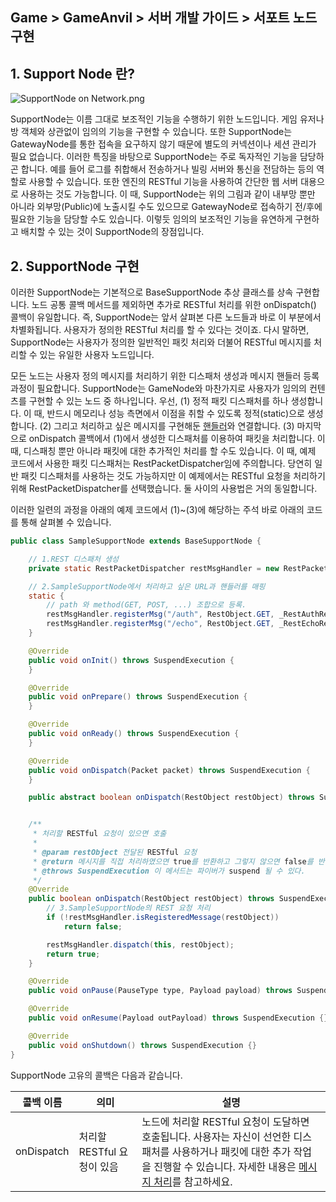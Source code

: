 ## Game > GameAnvil > 서버 개발 가이드 > 서포트 노드 구현



## 1. Support Node 란?

![SupportNode on Network.png](http://static.toastoven.net/prod_gameanvil/images/node_supportnode_on_network.png)



SupportNode는 이름 그대로 보조적인 기능을 수행하기 위한 노드입니다. 게임 유저나 방 객체와 상관없이 임의의 기능을 구현할 수 있습니다. 또한 SupportNode는 GatewayNode를 통한 접속을 요구하지 않기 때문에 별도의 커넥션이나 세션 관리가 필요 없습니다. 이러한 특징을 바탕으로 SupportNode는 주로 독자적인 기능을 담당하곤 합니다. 예를 들어 로그를 취합해서 전송하거나 빌링 서버와 통신을 전담하는 등의 역할로 사용할 수 있습니다. 또한 엔진의 RESTful 기능을 사용하여 간단한 웹 서버 대용으로 사용하는 것도 가능합니다. 이 때, SupportNode는 위의 그림과 같이 내부망 뿐만 아니라 외부망(Public)에 노출시킬 수도 있으므로 GatewayNode로 접속하기 전/후에 필요한 기능을 담당할 수도 있습니다. 이렇듯 임의의 보조적인 기능을 유연하게 구현하고 배치할 수 있는 것이 SupportNode의 장점입니다.



## 2. SupportNode 구현

이러한 SupportNode는 기본적으로 BaseSupportNode 추상 클래스를 상속 구현합니다. 노드 공통 콜백 메서드를 제외하면 추가로 RESTful 처리를 위한 onDispatch() 콜백이 유일합니다. 즉, SupportNode는 앞서 살펴본 다른 노드들과 바로 이 부분에서 차별화됩니다. 사용자가 정의한 RESTful 처리를 할 수 있다는 것이죠. 다시 말하면, SupportNode는 사용자가 정의한 일반적인 패킷 처리와 더불어 RESTful 메시지를 처리할 수 있는 유일한 사용자 노드입니다.



모든 노드는 사용자 정의 메시지를 처리하기 위한 디스패처 생성과 메시지 핸들러 등록 과정이 필요합니다. SupportNode는 GameNode와 마찬가지로 사용자가 임의의 컨텐츠를 구현할 수 있는 노드 중 하나입니다.  우선, (1) 정적 패킷 디스패처를 하나 생성합니다. 이 때, 반드시 메모리나 성능 측면에서 이점을 취할 수 있도록 정적(static)으로 생성합니다. (2) 그리고 처리하고 싶은 메시지를 구현해둔 [핸들러](4.server-07-message-handling.md)와 연결합니다. (3) 마지막으로 onDispatch 콜백에서 (1)에서 생성한 디스패처를 이용하여 패킷을 처리합니다. 이 때, 디스패칭 뿐만 아니라 패킷에 대한 추가적인 처리를 할 수도 있습니다. 이 때, 예제 코드에서 사용한 패킷 디스패처는 RestPacketDispatcher임에 주의합니다. 당연히 일반 패킷 디스패처를 사용하는 것도 가능하지만 이 예제에서는 RESTful 요청을 처리하기 위해 RestPacketDispatcher를 선택했습니다. 둘 사이의 사용법은 거의 동일합니다.



이러한 일련의 과정을 아래의 예제 코드에서 (1)~(3)에 해당하는 주석 바로 아래의 코드를 통해 살펴볼 수 있습니다.

```java
public class SampleSupportNode extends BaseSupportNode {

    // 1.REST 디스패처 생성
    private static RestPacketDispatcher restMsgHandler = new RestPacketDispatcher<>();

    // 2.SampleSupportNode에서 처리하고 싶은 URL과 핸들러를 매핑
    static {
        // path 와 method(GET, POST, ...) 조합으로 등록.
        restMsgHandler.registerMsg("/auth", RestObject.GET, _RestAuthReq.class);
        restMsgHandler.registerMsg("/echo", RestObject.GET, _RestEchoReq.class);
    }

    @Override
    public void onInit() throws SuspendExecution {
    }

    @Override
    public void onPrepare() throws SuspendExecution {
    }

    @Override
    public void onReady() throws SuspendExecution {
    }

    @Override
    public void onDispatch(Packet packet) throws SuspendExecution {
    }

    public abstract boolean onDispatch(RestObject restObject) throws SuspendExecution;


    /**
     * 처리할 RESTful 요청이 있으면 호출
     *
     * @param restObject 전달된 RESTful 요청
     * @return 메시지를 직접 처리하였으면 true를 반환하고 그렇지 않으면 false를 반환
     * @throws SuspendExecution 이 메서드는 파이버가 suspend 될 수 있다.
     */
    @Override
    public boolean onDispatch(RestObject restObject) throws SuspendExecution {
        // 3.SampleSupportNode의 REST 요청 처리        
        if (!restMsgHandler.isRegisteredMessage(restObject))
            return false;

        restMsgHandler.dispatch(this, restObject);
        return true;
    }

    @Override
    public void onPause(PauseType type, Payload payload) throws SuspendExecution {}

    @Override
    public void onResume(Payload outPayload) throws SuspendExecution {}

    @Override
    public void onShutdown() throws SuspendExecution {}
}
```



SupportNode 고유의 콜백은 다음과 같습니다.

| 콜백 이름  | 의미                       | 설명                                                         |
| ---------- | -------------------------- | ------------------------------------------------------------ |
| onDispatch | 처리할 RESTful 요청이 있음 | 노드에 처리할 RESTful 요청이 도달하면 호출됩니다. 사용자는 자신이 선언한 디스패처를 사용하거나 패킷에 대한 추가 작업을 진행할 수 있습니다. 자세한 내용은 [메시지 처리](4.server-07-message-handling.md)를 참고하세요. |

